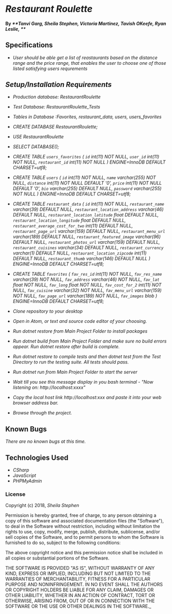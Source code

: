 # _Restaurant Roulette_

#### By _**Tanvi Garg, Sheila Stephen, Victoria Martinez, Tavish OKeefe, Ryan Leslie, **_

## Specifications
* _User should be able get a list of reastaurants based on the distance range and the price range, that enables the user to choose one of those  listed satisfying users requrements_


## _Setup/Installation Requirements_

* _Production database: RestaurantRoulette_
* _Test Database: RestaurantRoulette_Tests_
* _Tables in Database :Favorites, restaurant_data, users, users_favorites_
* _CREATE DATABASE RestaurantRoulette;_
* _USE RestaurantRoulette_
* _SELECT DATABASE();_
* _CREATE TABLE `users_favorites` (
  `id` int(11) NOT NULL,
  `user_id` int(11) NOT NULL,
  `restaurant_id` int(11) NOT NULL
) ENGINE=InnoDB DEFAULT CHARSET=utf8;_
* _CREATE TABLE `users` (
  `id` int(11) NOT NULL,
  `name` varchar(255) NOT NULL,
  `distance` int(11) NOT NULL DEFAULT '0',
  `price` int(11) NOT NULL DEFAULT '0',
  `bio` varchar(255) DEFAULT NULL,
  `password` varchar(255) NOT NULL
) ENGINE=InnoDB DEFAULT CHARSET=utf8;_
* _CREATE TABLE `restaurant_data` (
  `id` int(11) NOT NULL,
  `restaurant_name` varchar(39) DEFAULT NULL,
  `restaurant_location_address` varchar(46) DEFAULT NULL,
  `restaurant_location_latitude` float DEFAULT NULL,
  `restaurant_location_longitude` float DEFAULT NULL,
  `restaurant_average_cost_for_two` int(11) DEFAULT NULL,
  `restaurant_page_url` varchar(159) DEFAULT NULL,
  `restaurant_menu_url` varchar(189) DEFAULT NULL,
  `restaurant_featured_image` varchar(96) DEFAULT NULL,
  `restaurant_photos_url` varchar(159) DEFAULT NULL,
  `restaurant_cuisines` varchar(34) DEFAULT NULL,
  `restaurant_currency` varchar(1) DEFAULT NULL,
  `restaurant_location_zipcode` int(11) DEFAULT NULL,
  `restaurant_thumb` varchar(146) DEFAULT NULL
) ENGINE=InnoDB DEFAULT CHARSET=utf8;_
* _CREATE TABLE `favorites` (
  `fav_res_id` int(11) NOT NULL,
  `fav_res_name` varchar(39) NOT NULL,
  `fav_address` varchar(46) NOT NULL,
  `fav_lat` float NOT NULL,
  `fav_long` float NOT NULL,
  `fav_cost_for_2` int(11) NOT NULL,
  `fav_cuisine` varchar(32) NOT NULL,
  `fav_menu_url` varchar(159) NOT NULL,
  `fav_page_url` varchar(189) NOT NULL,
  `fav_images` blob
) ENGINE=InnoDB DEFAULT CHARSET=utf8;_

* _Clone repository to your desktop_
* _Open in Atom, or text and source code editor of your choosing._


* _Run dotnet restore from Main Project Folder to install packages_
* _Run dotnet build from Main Project Folder and make sure no build errors appear. Run dotnet restore after build is complete._
* _Run dotnet restore to compile tests and then dotnet test from the Test Directory to run the testing suite. All tests should pass._
* _Run dotnet run from Main Project Folder to start the server_
* _Wait till you see this message display in you bash terminal - "Now listening on: http://localhost:xxxx"_
* _Copy the local host link http://localhost:xxx and paste it into your web browser address bar._
* _Browse through the project._

## Known Bugs

_There are no known bugs at this time._

## Technologies Used

* _CSharp_
* _JavaScript_
* _PHPMyAdmin_

### License

Copyright (c) 2018, _Sheila Stephen_  

Permission is hereby granted, free of charge, to any person obtaining a copy
of this software and associated documentation files (the "Software"), to deal
in the Software without restriction, including without limitation the rights
to use, copy, modify, merge, publish, distribute, sublicense, and/or sell
copies of the Software, and to permit persons to whom the Software is
furnished to do so, subject to the following conditions:  

The above copyright notice and this permission notice shall be included in all copies or substantial portions of the Software.

THE SOFTWARE IS PROVIDED "AS IS", WITHOUT WARRANTY OF ANY KIND, EXPRESS OR
IMPLIED, INCLUDING BUT NOT LIMITED TO THE WARRANTIES OF MERCHANTABILITY,
FITNESS FOR A PARTICULAR PURPOSE AND NONINFRINGEMENT. IN NO EVENT SHALL THE
AUTHORS OR COPYRIGHT HOLDERS BE LIABLE FOR ANY CLAIM, DAMAGES OR OTHER
LIABILITY, WHETHER IN AN ACTION OF CONTRACT, TORT OR OTHERWISE, ARISING FROM,
OUT OF OR IN CONNECTION WITH THE SOFTWARE OR THE USE OR OTHER DEALINGS IN THE
SOFTWARE._
